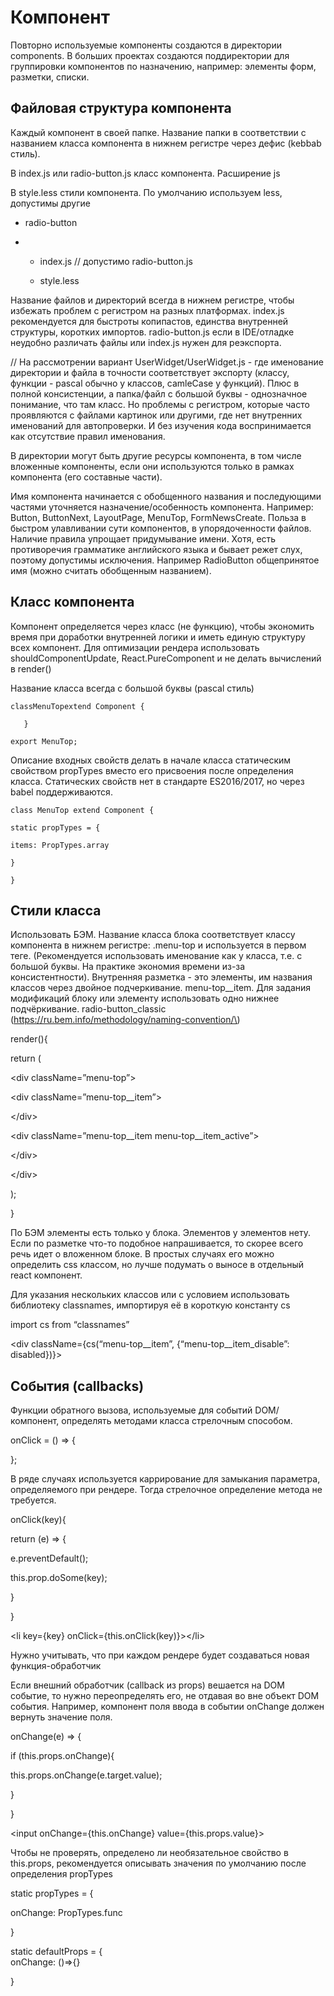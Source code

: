 # Компонент

Повторно используемые компоненты создаются в директории components. В больших проектах создаются поддиректории для группировки компонентов по назначению, например: элементы форм, разметки, списки.

## Файловая структура компонента

Каждый компонент в своей папке. Название папки в соответствии с названием класса компонента в нижнем регистре через дефис \(kebbab стиль\).



В index.js или radio-button.js класс компонента. Расширение js

В style.less стили компонента. По умолчанию используем less, допустимы другие



* radio-button

* * index.js // допустимо radio-button.js

  * style.less



Название файлов и директорий всегда в нижнем регистре, чтобы избежать проблем с регистром на разных платформах. index.js рекомендуется для быстроты копипастов, единства внутренней структуры, коротких импортов. radio-button.js если в IDE/отладке неудобно различать файлы или index.js нужен для реэкспорта.

// На рассмотрении вариант UserWidget/UserWidget.js - где именование директории и файла в точности соответствует экспорту \(классу, функции - pascal обычно у классов, camleCase у функций\). Плюс в полной консистенции, а папка/файл с большой буквы - однозначное понимание, что там класс. Но проблемы с регистром, которые часто проявляются с файлами картинок или другими, где нет внутренних именований для автопроверки. И без изучения кода воспринимается как отсутствие правил именования.

В директории могут быть другие ресурсы компонента, в том числе вложенные компоненты, если они используются только в рамках компонента \(его составные части\).

Имя компонента начинается с обобщенного названия и последующими частями уточняется назначение/особенность компонента. Например: Button, ButtonNext, LayoutPage, MenuTop, FormNewsCreate. Польза в быстром улавливании сути компонентов, в упорядоченности файлов. Наличие правила упрощает придумывание имени. Хотя, есть противоречия грамматике английского языка и бывает режет слух, поэтому допустимы исключения. Например RadioButton общепринятое имя \(можно считать обобщенным названием\).

## Класс компонента

Компонент определяется через класс \(не функцию\), чтобы экономить время при доработки внутренней логики и иметь единую структуру всех компонент. Для оптимизации рендера использовать shouldComponentUpdate, React.PureComponent и не делать вычислений в render\(\)

Название класса всегда с большой буквы \(pascal стиль\)

`classMenuTopextend Component {`

`  
}`

`export MenuTop;`



Описание входных свойств делать в начале класса статическим свойством propTypes вместо его присвоения после определения класса. Статических свойств нет в стандарте ES2016/2017, но через babel поддерживаются.

`class MenuTop extend Component {`

`static propTypes = {`

`items: PropTypes.array`

`}`

`}`

## Стили класса

Использовать БЭМ. Название класса блока соответствует классу компонента в нижнем регистре: .menu-top и используется в первом теге. \(Рекомендуется использовать именование как у класса, т.е. с большой буквы. На практике экономия времени из-за консистентности\). Внутренняя разметка - это элементы, им названия классов через двойное подчеркивание. menu-top\_\_item. Для задания модификаций блоку или элементу использовать одно нижнее подчёркивание. radio-button\_classic \(https://ru.bem.info/methodology/naming-convention/\)

  


render\(\){

return \(

&lt;div className=”menu-top”&gt;

&lt;div className=”menu-top\_\_item”&gt;

  


&lt;/div&gt;

&lt;div className=”menu-top\_\_item menu-top\_\_item\_active”&gt;

  


&lt;/div&gt;

&lt;/div&gt;

\);

}

  


  


  


  


  


По БЭМ элементы есть только у блока. Элементов у элементов нету. Если по разметке что-то подобное напрашивается, то скорее всего речь идет о вложенном блоке. В простых случаях его можно определить css классом, но лучше подумать о выносе в отдельный react компонент.

  


Для указания нескольких классов или с условием использовать библиотеку classnames, импортируя её в короткую константу cs

  


import cs from “classnames”

  


&lt;div className={cs\(“menu-top\_\_item”, {“menu-top\_\_item\_disable”: disabled}\)}&gt;

## События \(callbacks\)

Функции обратного вызова, используемые для событий DOM/компонент, определять методами класса стрелочным способом. 

  


onClick = \(\) =&gt; {



};

  


В ряде случаях используется каррирование для замыкания параметра, определяемого при рендере. Тогда стрелочное определение метода не требуется.

  


onClick\(key\){

return \(e\) =&gt; {

e.preventDefault\(\);

this.prop.doSome\(key\);

}

}

  


&lt;li key={key} onClick={this.onClick\(key\)}&gt;&lt;/li&gt;

  


Нужно учитывать, что при каждом рендере будет создаваться новая функция-обработчик

  


Если внешний обработчик \(callback из props\) вешается на DOM событие, то нужно переопределять его, не отдавая во вне объект DOM события. Например, компонент поля ввода в событии onChange должен вернуть значение поля.

  


onChange\(e\) =&gt; {

if \(this.props.onChange\){

this.props.onChange\(e.target.value\);

}

}

  


&lt;input onChange={this.onChange} value={this.props.value}&gt;

  


Чтобы не проверять, определено ли необязательное свойство в this.props, рекомендуется описывать значения по умолчанию после определения propTypes

  


static propTypes = {

onChange: PropTypes.func

}

  


static defaultProps = {  
onChange: \(\)=&gt;{}

}

  


